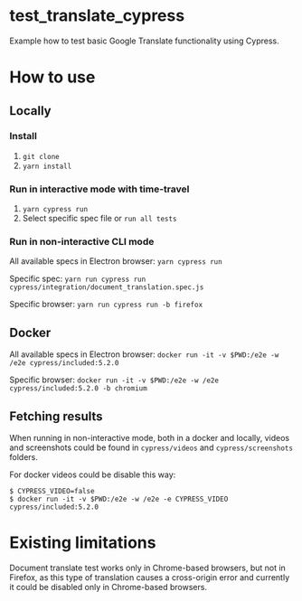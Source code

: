 # test_translate_cypress

Example how to test basic Google Translate functionality using Cypress.

# How to use

## Locally

### Install

1. `git clone`
1. `yarn install`

### Run in interactive mode with time-travel

1. `yarn cypress run`
1. Select specific spec file or `run all tests`

### Run in non-interactive CLI mode

All available specs in Electron browser: `yarn cypress run`

Specific spec: `yarn run cypress run cypress/integration/document_translation.spec.js`

Specific browser: `yarn run cypress run -b firefox`

## Docker

All available specs in Electron browser: `docker run -it -v $PWD:/e2e -w /e2e cypress/included:5.2.0`

Specific browser: `docker run -it -v $PWD:/e2e -w /e2e cypress/included:5.2.0 -b chromium`

## Fetching results

When running in non-interactive mode, both in a docker and locally, videos and screenshots could be found in
`cypress/videos` and `cypress/screenshots` folders.

For docker videos could be disable this way:

```
$ CYPRESS_VIDEO=false
$ docker run -it -v $PWD:/e2e -w /e2e -e CYPRESS_VIDEO cypress/included:5.2.0
```

# Existing limitations

Document translate test works only in Chrome-based browsers, but not in Firefox, as this type of translation causes a
cross-origin error and currently it could be disabled only in Chrome-based browsers.
